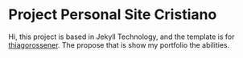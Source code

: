 # Project Personal Site Cristiano

Hi, this project is based in Jekyll Technology, and the template is for [thiagorossener](https://github.com/thiagorossener/jekflix-template).
The propose that is show my portfolio the abilities.

